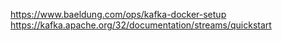 https://www.baeldung.com/ops/kafka-docker-setup
https://kafka.apache.org/32/documentation/streams/quickstart
